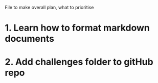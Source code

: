 File to make overall plan, what to prioritise

# 1. Learn how to format markdown documents

# 2. Add challenges folder to gitHub repo